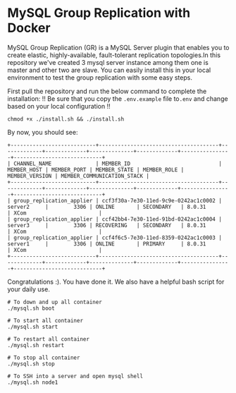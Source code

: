 # MySQL Group Replication with Docker

MySQL Group Replication (GR) is a MySQL Server plugin that enables you to create elastic, highly-available, fault-tolerant replication topologies.In this repository we've created 3 mysql server instance among them one is master and other two are slave. You can easily install this in your local environment to test the group replication with some easy steps.


First pull the repository and run the below command to complete the installation:
!! Be sure that you copy the `.env.example` file to`.env` and change based on your local configuration !!
```
chmod +x ./install.sh && ./install.sh
```

By now, you should see:
```console
+---------------------------+--------------------------------------+-------------+-------------+--------------+-------------+----------------+----------------------------+
| CHANNEL_NAME              | MEMBER_ID                            | MEMBER_HOST | MEMBER_PORT | MEMBER_STATE | MEMBER_ROLE | MEMBER_VERSION | MEMBER_COMMUNICATION_STACK |
+---------------------------+--------------------------------------+-------------+-------------+--------------+-------------+----------------+----------------------------+
| group_replication_applier | ccf3f30a-7e30-11ed-9c9e-0242ac1c0002 | server2     |        3306 | ONLINE       | SECONDARY   | 8.0.31         | XCom                       |
| group_replication_applier | ccf42bb4-7e30-11ed-91bd-0242ac1c0004 | server3     |        3306 | RECOVERING   | SECONDARY   | 8.0.31         | XCom                       |
| group_replication_applier | ccf4f6c5-7e30-11ed-8359-0242ac1c0003 | server1     |        3306 | ONLINE       | PRIMARY     | 8.0.31         | XCom                       |
+---------------------------+--------------------------------------+-------------+-------------+--------------+-------------+----------------+----------------------------+
```

Congratulations :). You have done it. We also have a helpful bash script for your daily use.

```
# To down and up all container
./mysql.sh boot

# To start all container
./mysql.sh start

# To restart all container
./mysql.sh restart

# To stop all container
./mysql.sh stop

# To SSH into a server and open mysql shell
./mysql.sh node1
```